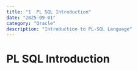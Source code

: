 ```yaml
---
title: "1  PL SQL Introduction"
date: "2025-09-01"
category: "Oracle"
description: "Introduction to PL-SQL Language"
---
```


# PL SQL Introduction

